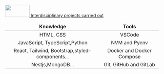  <p> <a href="https://github.com/fullSports" target="_blank"><img src ="https://upload-image-fullsports.s3.us-east-1.amazonaws.com/f09b1d4197ce03321ca8b2563c3b66b4-icone.svg" width="80" height="40"> Interdisciplinary projects carried out  </a>
</p>
<div align="center"> 
<table align="center">
<thead>
<tr align="center">
<td> <strong>Knowledge</strong></td>
<td> <strong>Tools</strong></td>
</thead>
</tr>
<tbody align="center">
<tr>
<td>HTML, CSS</td>
<td>VSCode</td>
</tr>
<tr>
<td>JavaScript, TypeScript,Python</td>
<td>NVM and Pyenv</td>
</tr>
<tr>
<td>React, Tailwind, Bootstrap,styled-components...</td>
<td>Docker and Docker Compose</td>
</tr>
<tr>
<td>Nestjs,MongoDB...</td>
<td>Git, GitHub and GitLab</td>
</tr>
</tbody>
</table>
</div>
